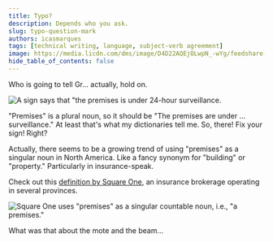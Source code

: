 ```yaml
---
title: Typo?
description: Depends who you ask.
slug: typo-question-mark
authors: icasmarques
tags: [technical writing, language, subject-verb agreement]
image: https://media.licdn.com/dms/image/D4D22AQEjOLwpN_-wYg/feedshare-shrink_800/0/1707924425732?e=1710979200&v=beta&t=7aF5PI1-6VUZ1Qg8xhEy9cf9JZMjZ1-jD-iUWgnmmVQ
hide_table_of_contents: false
---
```


Who is going to tell Gr... actually, hold on.

![A sign says that "the premises is under 24-hour surveillance.](https://media.licdn.com/dms/image/D4D22AQEjOLwpN_-wYg/feedshare-shrink_800/0/1707924425732?e=1710979200&v=beta&t=7aF5PI1-6VUZ1Qg8xhEy9cf9JZMjZ1-jD-iUWgnmmVQ)

"Premises" is a plural noun, so it should be "The premises are under ... surveillance." At least that's what my dictionaries tell me. So, there! Fix your sign! Right?

Actually, there seems to be a growing trend of using "premises" as a singular noun in North America. Like a fancy synonym for "building" or "property." Particularly in insurance-speak.

Check out this [definition by Square One](https://www.squareone.ca/resource-centres/insurance-glossary/premises), an insurance brokerage operating in several provinces.

![Square One uses "premises" as a singular countable noun, i.e., "a premises."](https://media.licdn.com/dms/image/D4D22AQFn1aRJh8eTqw/feedshare-shrink_800/0/1707924424011?e=1710979200&v=beta&t=3Jh1V2Vcs-qbCs2EK74cBKUJYu3KALVVVR36yA3FQYM)

What was that about the mote and the beam... 
